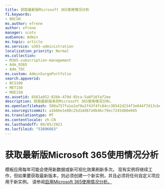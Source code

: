 ```yaml
---
title: 获取最新版Microsoft 365使用情况分析
f1.keywords:
- NOCSH
ms.author: efrene
author: efrene
manager: scotv
audience: Admin
ms.topic: article
ms.service: o365-administration
localization_priority: Normal
ms.collection:
- M365-subscription-management
- Adm_O365
- Adm_TOC
ms.custom: AdminSurgePortfolio
search.appverid:
- BCS160
- MET150
- MOE150
ms.assetid: 6561a052-02bb-479d-93ca-5a0f16faf2ee
description: 获取最新版本的Microsoft 365使用情况分析。
ms.openlocfilehash: 500a757fa1e2af8a2f43f4fc84cc38542d234f3e044f7d13cbeb15400f83aa3a
ms.sourcegitcommit: a1b66e1e80c25d14d67a9b46c79ec7245d88e045
ms.translationtype: MT
ms.contentlocale: zh-CN
ms.lasthandoff: 08/05/2021
ms.locfileid: "53896663"
---
```

# <a name="get-the-latest-version-of-microsoft-365-usage-analytics"></a>获取最新版Microsoft 365使用情况分析

模板应用每年可能会使用新数据或新可视化效果刷新多次。 现有实例将继续工作，但如果要获取最新版本，则必须创建一个新实例，并且必须将任何自定义项应用于新实例。 请参阅[启用Microsoft 365使用情况分析。](enable-usage-analytics.md) 
  

